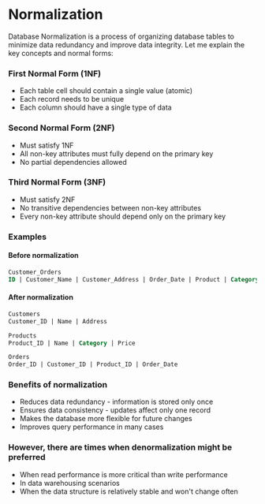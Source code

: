 
# Normalization

Database Normalization is a process of organizing database tables to minimize data redundancy and improve data integrity. Let me explain the key concepts and normal forms:

### First Normal Form (1NF)

- Each table cell should contain a single value (atomic)
- Each record needs to be unique
- Each column should have a single type of data

### Second Normal Form (2NF)

- Must satisfy 1NF
- All non-key attributes must fully depend on the primary key
- No partial dependencies allowed

### Third Normal Form (3NF)

- Must satisfy 2NF
- No transitive dependencies between non-key attributes
- Every non-key attribute should depend only on the primary key

### Examples

#### Before normalization

```sql
Customer_Orders
ID | Customer_Name | Customer_Address | Order_Date | Product | Category | Price
```

#### After normalization

```sql
Customers
Customer_ID | Name | Address

Products
Product_ID | Name | Category | Price

Orders
Order_ID | Customer_ID | Product_ID | Order_Date
```

### Benefits of normalization

- Reduces data redundancy - information is stored only once
- Ensures data consistency - updates affect only one record
- Makes the database more flexible for future changes
- Improves query performance in many cases

### However, there are times when denormalization might be preferred

- When read performance is more critical than write performance
- In data warehousing scenarios
- When the data structure is relatively stable and won't change often
